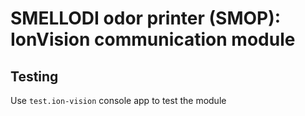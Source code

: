 # SMELLODI odor printer (SMOP): IonVision communication module

## Testing

Use `test.ion-vision` console app to test the module
